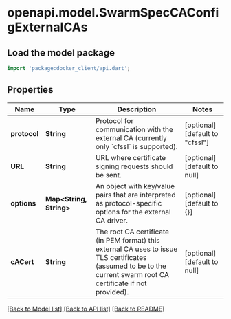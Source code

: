 # openapi.model.SwarmSpecCAConfigExternalCAs

## Load the model package
```dart
import 'package:docker_client/api.dart';
```

## Properties
Name | Type | Description | Notes
------------ | ------------- | ------------- | -------------
**protocol** | **String** | Protocol for communication with the external CA (currently only &#x60;cfssl&#x60; is supported).  | [optional] [default to &quot;cfssl&quot;]
**URL** | **String** | URL where certificate signing requests should be sent.  | [optional] [default to null]
**options** | **Map&lt;String, String&gt;** | An object with key/value pairs that are interpreted as protocol-specific options for the external CA driver.  | [optional] [default to {}]
**cACert** | **String** | The root CA certificate (in PEM format) this external CA uses to issue TLS certificates (assumed to be to the current swarm root CA certificate if not provided).  | [optional] [default to null]

[[Back to Model list]](../README.md#documentation-for-models) [[Back to API list]](../README.md#documentation-for-api-endpoints) [[Back to README]](../README.md)


